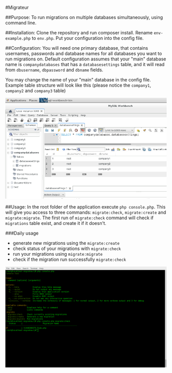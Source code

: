 #Migrateur

##Purpose:
To run migrations on multiple databases simultaneously, using command line.

##Installation:
Clone the repository and run composer install.
Rename `env-example.php` to `env.php`. Put your configuration into the config file.

##Configuration:
You will need one primary database, that contains usernames, passwords and database names for all databases you want to run migrations on.
Default configuration assumes that your "main" database name is `companydatabases` that has a `databasesettings` table, and it will read from `dbusername`, `dbpassword` and `dbname` fields.
                                                                                                                                            
You may change the name of your "main" database in the config file.
Example table structure will look like this (please notice the `company1`, `company2` and `company3` table)

![databases](/images/database.png)

##Usage:
In the root folder of the application execute `php console.php`. This will give you access to three commands: `migrate:check`, `migrate:create` and `migrate:migrate`.
The first run of `migrate:check` command will check if `migrations` table exist, and create it if it doesn't.

###Daily usage
- generate new migrations using the `migrate:create`
- check status of your migrations with `migrate:check` 
- run your migrations using `migrate:migrate`
- check if the migration run successfully `migrate:check`

![console](/images/console.png)
